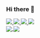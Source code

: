 ### Hi there 👋


<div>
  <a href="mailto:a.o.naidenov@gmail.com" target="_blank">
      <img src="https://img.shields.io/badge/-Email-red?style=flat-square&logo=gmail&logoColor=white">
  </a>
  <a href="https://www.linkedin.com/in/alex-naida/" target="_blank">
      <img src="https://img.shields.io/badge/-Linkedin-blue?style=flat-square&logo=linkedin">
  </a>
  <a href="https://www.w3profile.com/aon4o" target="_blank">
      <img src="https://img.shields.io/badge/-W3Schools-success?style=flat-square&logo=w3schools">
  </a>
  <a href="https://stackoverflow.com/users/14667022/aon2003" target="_blank">
      <img src="https://img.shields.io/badge/-StackOverflow-orange?style=flat-square&logo=stackoverflow&logoColor=white">
  </a>
</div>

<div>
  <a href="https://github.com/anuraghazra/github-readme-stats">
    <img align="center" src="https://github-readme-stats.vercel.app/api?username=aon2003" />
  </a>
  <a href="https://github.com/anuraghazra/convoychat">
    <img align="center" src="https://github-readme-stats.vercel.app/api/top-langs/?username=aon2003&layout=compact&langs_count=10&show_icons=true&count_private=true&hide=CMake,Makefile,Blade,Vue,Shell,GLSL" />
  </a>
</div>
